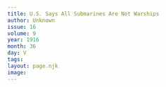 ```yaml
---
title: U.S. Says All Submarines Are Not Warships
author: Unknown
issue: 16
volume: 9
year: 1916
month: 36
day: V
tags:
layout: page.njk
image:
---
```





